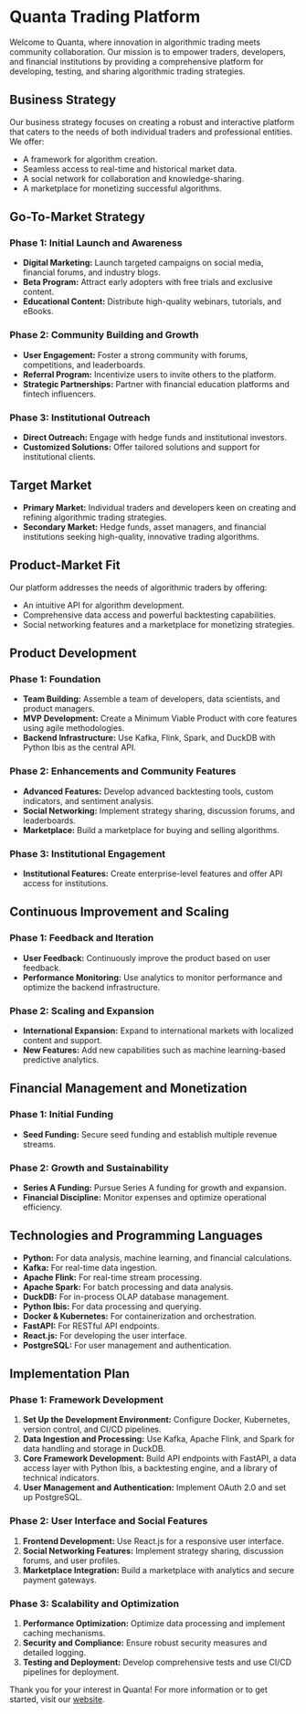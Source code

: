 # Quanta Trading Platform

Welcome to Quanta, where innovation in algorithmic trading meets community collaboration. Our mission is to empower traders, developers, and financial institutions by providing a comprehensive platform for developing, testing, and sharing algorithmic trading strategies.

## Business Strategy

Our business strategy focuses on creating a robust and interactive platform that caters to the needs of both individual traders and professional entities. We offer:
- A framework for algorithm creation.
- Seamless access to real-time and historical market data.
- A social network for collaboration and knowledge-sharing.
- A marketplace for monetizing successful algorithms.

## Go-To-Market Strategy

### Phase 1: Initial Launch and Awareness
- **Digital Marketing:** Launch targeted campaigns on social media, financial forums, and industry blogs.
- **Beta Program:** Attract early adopters with free trials and exclusive content.
- **Educational Content:** Distribute high-quality webinars, tutorials, and eBooks.

### Phase 2: Community Building and Growth
- **User Engagement:** Foster a strong community with forums, competitions, and leaderboards.
- **Referral Program:** Incentivize users to invite others to the platform.
- **Strategic Partnerships:** Partner with financial education platforms and fintech influencers.

### Phase 3: Institutional Outreach
- **Direct Outreach:** Engage with hedge funds and institutional investors.
- **Customized Solutions:** Offer tailored solutions and support for institutional clients.

## Target Market

- **Primary Market:** Individual traders and developers keen on creating and refining algorithmic trading strategies.
- **Secondary Market:** Hedge funds, asset managers, and financial institutions seeking high-quality, innovative trading algorithms.

## Product-Market Fit

Our platform addresses the needs of algorithmic traders by offering:
- An intuitive API for algorithm development.
- Comprehensive data access and powerful backtesting capabilities.
- Social networking features and a marketplace for monetizing strategies.

## Product Development

### Phase 1: Foundation
- **Team Building:** Assemble a team of developers, data scientists, and product managers.
- **MVP Development:** Create a Minimum Viable Product with core features using agile methodologies.
- **Backend Infrastructure:** Use Kafka, Flink, Spark, and DuckDB with Python Ibis as the central API.

### Phase 2: Enhancements and Community Features
- **Advanced Features:** Develop advanced backtesting tools, custom indicators, and sentiment analysis.
- **Social Networking:** Implement strategy sharing, discussion forums, and leaderboards.
- **Marketplace:** Build a marketplace for buying and selling algorithms.

### Phase 3: Institutional Engagement
- **Institutional Features:** Create enterprise-level features and offer API access for institutions.

## Continuous Improvement and Scaling

### Phase 1: Feedback and Iteration
- **User Feedback:** Continuously improve the product based on user feedback.
- **Performance Monitoring:** Use analytics to monitor performance and optimize the backend infrastructure.

### Phase 2: Scaling and Expansion
- **International Expansion:** Expand to international markets with localized content and support.
- **New Features:** Add new capabilities such as machine learning-based predictive analytics.

## Financial Management and Monetization

### Phase 1: Initial Funding
- **Seed Funding:** Secure seed funding and establish multiple revenue streams.

### Phase 2: Growth and Sustainability
- **Series A Funding:** Pursue Series A funding for growth and expansion.
- **Financial Discipline:** Monitor expenses and optimize operational efficiency.

## Technologies and Programming Languages

- **Python:** For data analysis, machine learning, and financial calculations.
- **Kafka:** For real-time data ingestion.
- **Apache Flink:** For real-time stream processing.
- **Apache Spark:** For batch processing and data analysis.
- **DuckDB:** For in-process OLAP database management.
- **Python Ibis:** For data processing and querying.
- **Docker & Kubernetes:** For containerization and orchestration.
- **FastAPI:** For RESTful API endpoints.
- **React.js:** For developing the user interface.
- **PostgreSQL:** For user management and authentication.

## Implementation Plan

### Phase 1: Framework Development
1. **Set Up the Development Environment:** Configure Docker, Kubernetes, version control, and CI/CD pipelines.
2. **Data Ingestion and Processing:** Use Kafka, Apache Flink, and Spark for data handling and storage in DuckDB.
3. **Core Framework Development:** Build API endpoints with FastAPI, a data access layer with Python Ibis, a backtesting engine, and a library of technical indicators.
4. **User Management and Authentication:** Implement OAuth 2.0 and set up PostgreSQL.

### Phase 2: User Interface and Social Features
1. **Frontend Development:** Use React.js for a responsive user interface.
2. **Social Networking Features:** Implement strategy sharing, discussion forums, and user profiles.
3. **Marketplace Integration:** Build a marketplace with analytics and secure payment gateways.

### Phase 3: Scalability and Optimization
1. **Performance Optimization:** Optimize data processing and implement caching mechanisms.
2. **Security and Compliance:** Ensure robust security measures and detailed logging.
3. **Testing and Deployment:** Develop comprehensive tests and use CI/CD pipelines for deployment.

Thank you for your interest in Quanta! For more information or to get started, visit our [website](#).
